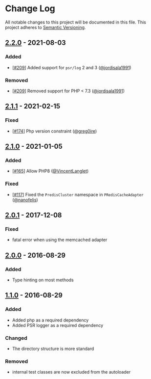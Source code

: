 # Change Log
All notable changes to this project will be documented in this file.
This project adheres to [Semantic Versioning](http://semver.org/).

## [2.2.0](https://github.com/sonata-project/cache/compare/2.1.1...2.2.0) - 2021-08-03
### Added
- [[#209](https://github.com/sonata-project/cache/pull/209)] Added support for `psr/log` 2 and 3 ([@jordisala1991](https://github.com/jordisala1991))

### Removed
- [[#209](https://github.com/sonata-project/cache/pull/209)] Removed support for PHP < 7.3 ([@jordisala1991](https://github.com/jordisala1991))

## [2.1.1](https://github.com/sonata-project/cache/compare/2.1.0...2.1.1) - 2021-02-15
### Fixed
- [[#174](https://github.com/sonata-project/cache/pull/174)] Php version constraint ([@greg0ire](https://github.com/greg0ire))

## [2.1.0](https://github.com/sonata-project/cache/compare/2.0.1...2.1.0) - 2021-01-05
### Added
- [[#165](https://github.com/sonata-project/cache/pull/165)] Allow PHP8 ([@VincentLanglet](https://github.com/VincentLanglet))

### Fixed
- [[#117](https://github.com/sonata-project/cache/pull/117)] Fixed the `PredisCluster` namespace in `PRedisCacheAdapter` ([@nanofelis](https://github.com/nanofelis))

## [2.0.1](https://github.com/sonata-project/cache/compare/2.0.0...2.0.1) - 2017-12-08
### Fixed
- fatal error when using the memcached adapter

## [2.0.0](https://github.com/sonata-project/cache/compare/1.x...2.0.0) - 2016-08-29
### Added
- Type hinting on most methods

## [1.1.0](https://github.com/sonata-project/cache/compare/1.0.7...1.1.0) - 2016-08-29
### Added
- Added php as a required dependency
- Added PSR logger as a required dependency

### Changed
- The directory structure is more standard

### Removed
- internal test classes are now excluded from the autoloader
